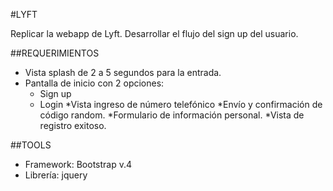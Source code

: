 #LYFT

Replicar la webapp de Lyft. Desarrollar el flujo del sign up del usuario.

##REQUERIMIENTOS
* Vista splash de 2 a 5 segundos para la entrada.
* Pantalla de inicio con 2 opciones:
  - Sign up
  - Login
*Vista ingreso de número telefónico
*Envío y confirmación de código random.
*Formulario de información personal.
*Vista de registro exitoso.  

##TOOLS
- Framework: Bootstrap v.4
- Librería: jquery

